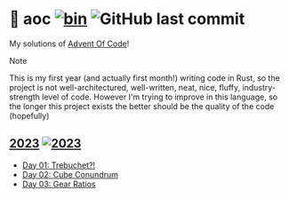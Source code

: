 # 🎄 aoc [![bin](https://github.com/RuS2m/aoc/actions/workflows/bin.yml/badge.svg)](https://github.com/RuS2m/aoc/actions/workflows/bin.yml) ![GitHub last commit](https://img.shields.io/github/last-commit/RuS2m/aoc)

My solutions of [Advent Of Code](https://adventofcode.com)!

> [!NOTE]
> This is my first year (and actually first month!) writing code in Rust, so the project is not well-architectured, well-written, neat, nice, fluffy, industry-strength level of code.
However I'm trying to improve in this language, so the longer this project exists the better should be the quality of the code (hopefully)

## [2023](https://adventofcode.com/2023) [![2023](https://github.com/RuS2m/aoc/actions/workflows/aoc_2023.yml/badge.svg)](https://github.com/RuS2m/aoc/actions/workflows/aoc_2023.yml)
- [Day 01: Trebuchet?!](src/_2023/day1.rs)
- [Day 02: Cube Conundrum](src/_2023/day2.rs)
- [Day 03: Gear Ratios](src/_2023/day3.rs)
